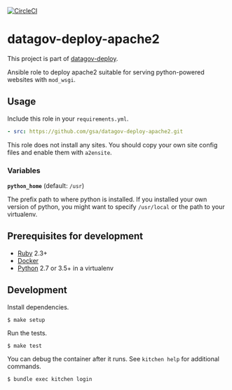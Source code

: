 [![CircleCI](https://circleci.com/gh/GSA/datagov-deploy-apache2.svg?style=svg)](https://circleci.com/gh/GSA/datagov-deploy-apache2)

# datagov-deploy-apache2

This project is part of [datagov-deploy](https://github.com/GSA/datagov-deploy).

Ansible role to deploy apache2 suitable for serving python-powered websites with
`mod_wsgi`.


## Usage

Include this role in your `requirements.yml`.

```yaml
- src: https://github.com/gsa/datagov-deploy-apache2.git
```

This role does not install any sites. You should copy your own site config files
and enable them with `a2ensite`.


### Variables

**`python_home`** (default: `/usr`)

The prefix path to where python is installed. If you installed your own version
of python, you might want to specify `/usr/local` or the path to your
virtualenv.


## Prerequisites for development

- [Ruby](https://www.ruby-lang.org/) 2.3+
- [Docker](https://www.docker.com/)
- [Python](https://www.python.org/) 2.7 or 3.5+ in a virtualenv


## Development

Install dependencies.

    $ make setup

Run the tests.

    $ make test

You can debug the container after it runs. See `kitchen help` for additional
commands.

    $ bundle exec kitchen login
